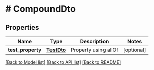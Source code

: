 # # CompoundDto

## Properties

Name | Type | Description | Notes
------------ | ------------- | ------------- | -------------
**test_property** | [**TestDto**](TestDto.md) | Property using allOf | [optional]

[[Back to Model list]](../../README.md#models) [[Back to API list]](../../README.md#endpoints) [[Back to README]](../../README.md)
